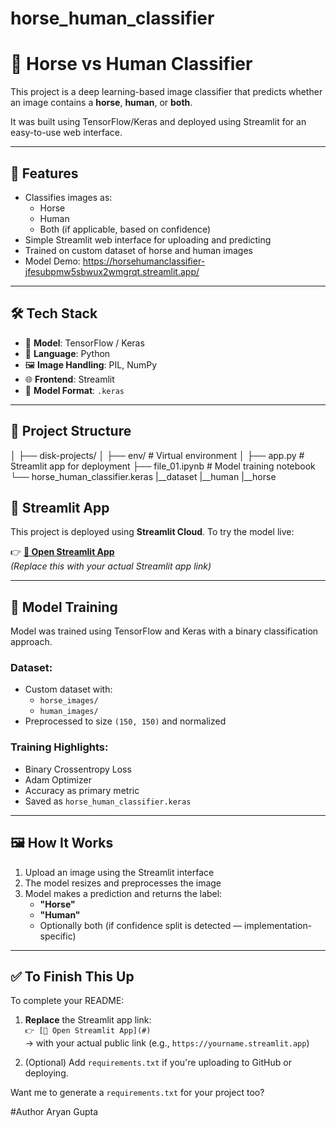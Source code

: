 # horse_human_classifier

# 🐴 Horse vs Human Classifier

This project is a deep learning-based image classifier that predicts whether an image contains a **horse**, **human**, or **both**.

It was built using TensorFlow/Keras and deployed using Streamlit for an easy-to-use web interface.

---

## 📌 Features

- Classifies images as:
  - Horse
  - Human
  - Both (if applicable, based on confidence)
- Simple Streamlit web interface for uploading and predicting
- Trained on custom dataset of horse and human images
- Model Demo: https://horsehumanclassifier-jfesubpmw5sbwux2wmgrqt.streamlit.app/
---

## 🛠️ Tech Stack

- 🧠 **Model**: TensorFlow / Keras
- 🐍 **Language**: Python
- 🖼️ **Image Handling**: PIL, NumPy
- 🌐 **Frontend**: Streamlit
- 🔢 **Model Format**: `.keras`

---

## 📁 Project Structure

│
├── disk-projects/ 
│
├── env/ # Virtual environment
│
├── app.py # Streamlit app for deployment
├── file_01.ipynb # Model training notebook
└── horse_human_classifier.keras
|__dataset
        |__human
        |__horse

## 🚀 Streamlit App

This project is deployed using **Streamlit Cloud**. To try the model live:

👉 **[🔗 Open Streamlit App](#)**  
_(Replace this with your actual Streamlit app link)_

---

## 🧪 Model Training

Model was trained using TensorFlow and Keras with a binary classification approach.

### Dataset:
- Custom dataset with:
  - `horse_images/`
  - `human_images/`
- Preprocessed to size `(150, 150)` and normalized

### Training Highlights:
- Binary Crossentropy Loss
- Adam Optimizer
- Accuracy as primary metric
- Saved as `horse_human_classifier.keras`

---

## 🖼️ How It Works

1. Upload an image using the Streamlit interface
2. The model resizes and preprocesses the image
3. Model makes a prediction and returns the label:
   - **"Horse"**
   - **"Human"**
   - Optionally both (if confidence split is detected — implementation-specific)


---

## ✅ To Finish This Up

To complete your README:

1. **Replace** the Streamlit app link:  
   `👉 [🔗 Open Streamlit App](#)`  
   → with your actual public link (e.g., `https://yourname.streamlit.app`)

2. (Optional) Add `requirements.txt` if you're uploading to GitHub or deploying.

Want me to generate a `requirements.txt` for your project too?




#Author
Aryan Gupta

